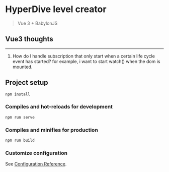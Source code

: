 # HyperDive level creator
> Vue 3 + BabylonJS 

## Vue3 thoughts
---
1. How do I handle subscription that only start when a certain life cycle event has started? for example, i want to start watch() when the dom is mounted.


## Project setup
```
npm install
```

### Compiles and hot-reloads for development
```
npm run serve
```

### Compiles and minifies for production
```
npm run build
```

### Customize configuration
See [Configuration Reference](https://cli.vuejs.org/config/).

